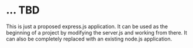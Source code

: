 # ... TBD

This is just a proposed express.js application. It can be used as the beginning
of a project by modifying the server.js and working from there. It can also be
completely replaced with an existing node.js application.

